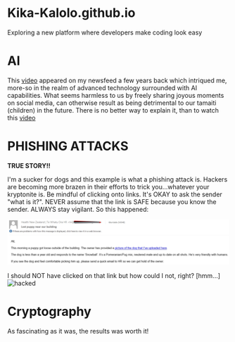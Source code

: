 # Kika-Kalolo.github.io
Exploring a new platform where developers make coding look easy

# AI

This [video](https://www.youtube.com/watch?v=F4WZ_k0vUDM) appeared on my newsfeed a few years back which intriqued me, more-so in the realm of advanced technology surrounded with AI capabilities. What seems harmless to us by freely sharing joyous moments on social media, can otherwise result as being detrimental to our tamaiti (children) in the future. There is no better way to explain it, than to watch this [video](https://www.youtube.com/watch?v=F4WZ_k0vUDM)

# PHISHING ATTACKS

**TRUE STORY!!**

I'm a sucker for dogs and this example is what a phishing attack is. Hackers are becoming more brazen in their efforts to trick you...whatever your kryptonite is. Be mindful of clicking onto links. It's OKAY to ask the sender "what is it?". NEVER assume that the link is SAFE because you know the sender. ALWAYS stay vigilant. So this happened:

![image_alt](https://github.com/LinuKKx/Kika-Kalolo.github.io/blob/fd876096c3eca0d8a1fbd919f16863b049e3764d/phish.jpg)

I should NOT have clicked on that link but how could I not, right? [hmm...]![hacked](https://github.com/user-attachments/assets/e22cfcbd-5d30-48d0-9cb9-8ac5cd3e3e27)



# Cryptography

As fascinating as it was, the results was worth it!

